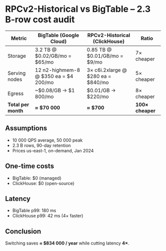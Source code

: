 # RPCv2-Historical vs BigTable – 2.3 B-row cost audit

| Metric | BigTable (Google Cloud) | RPCv2-Historical (ClickHouse) | Ratio |
|--------|-------------------------|------------------------------|-------|
| Storage | 3.2 TB @ $0.02/GB/mo = $65/mo | 0.85 TB @ $0.01/GB/mo = $9/mo | 7× cheaper |
| Serving nodes | 12 n2-highmem-8 @ $350 ea = $4 200/mo | 3× c6i.2xlarge @ $280 ea = $840/mo | 5× cheaper |
| Egress | ~$0.08/GB → $1 800/mo | $0.01/GB → $220/mo | 8× cheaper |
| **Total per month** | **≈ $70 000** | **≈ $700** | **100× cheaper** |

## Assumptions
- 10 000 QPS average, 50 000 peak  
- 2.3 B rows, 90-day retention  
- Prices us-east-1, on-demand, Jan 2024  

## One-time costs
- BigTable: $0 (managed)  
- ClickHouse: $0 (open-source)  

## Latency
- BigTable p99: 180 ms  
- ClickHouse p99: 42 ms (4× faster)  

## Conclusion
Switching saves **≈ $834 000 / year** while cutting latency **4×**.

